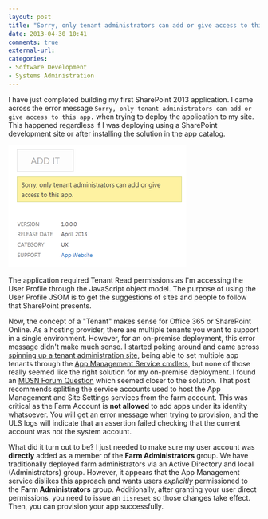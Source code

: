 ```yaml
---
layout: post
title: "Sorry, only tenant administrators can add or give access to this app"
date: 2013-04-30 10:41
comments: true
external-url: 
categories: 
- Software Development
- Systems Administration
---
```

I have just completed building my first SharePoint 2013 application. I came across the error message ``Sorry, only tenant administrators can add or give access to this app.`` when trying to deploy the application to my site. This happened regardless if I was deploying using a SharePoint development site or after installing the solution in the app catalog. 

<img style="float:center" src="/images/posts/2013-04-30-sorry-only-tenant-administrators-can-add-this-app/error.png" alt="Error Message" />

The application required Tenant Read permissions as I'm accessing the User Profile through the JavaScript object model. The purpose of using the User Profile JSOM is to get the suggestions of sites and people to follow that SharePoint presents. 

Now, the concept of a "Tenant" makes sense for Office 365 or SharePoint Online. As a hosting provider, there are multiple tenants you want to support in a single environment. However, for an on-premise deployment, this error message didn't make much sense. I started poking around and came across [spinning up a tenant administration site](http://www.social-point.com/tenant-administration-sites), being able to set multiple app tenants through the [App Management Service cmdlets](http://technet.microsoft.com/en-us/library/jj219772.aspx), but none of those really seemed like the right solution for my on-premise deployment. I found an [MDSN Forum Question](http://social.msdn.microsoft.com/Forums/en-US/sharepointdevelopment/thread/4e844f6c-2b73-46ff-9cda-05105332b8f8) which seemed closer to the solution. That post recommends splitting the service accounts used to host the App Management and Site Settings services from the farm account. This was critical as the Farm Account is **not allowed** to add apps under its identity whatsoever. You will get an error message when trying to provision, and the ULS logs will indicate that an assertion failed checking that the current account was not the system account. 

<img style="float:right" src="/images/posts/2013-04-30-sorry-only-tenant-administrators-can-add-this-app/success.png Provision" alt="" />

What did it turn out to be? I just needed to make sure my user account was **directly** added as a member of the **Farm Administrators** group. We have traditionally deployed farm administrators via an Active Directory and local (Administrators) group. However, it appears that the App Management service dislikes this approach and wants users *explicitly* permissioned to the **Farm Administrators** group. Additionally, after granting your user direct permissions, you need to issue an ``iisreset`` so those changes take effect. Then, you can provision your app successfully.

